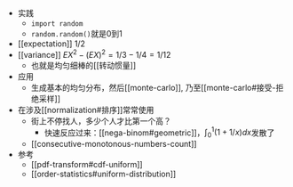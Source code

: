 - 实践
  - `import random`
  - `random.random()`就是0到1
- [[expectation]] $1/2$
- [[variance]] $EX^2-(EX)^2=1/3-1/4=1/12$
  - 也就是均匀细棒的[[转动惯量]]
- 应用
  - 生成基本的均匀分布，然后[[monte-carlo]], 乃至[[monte-carlo#接受-拒绝采样]]
- 在涉及[[normalization#排序]]常常使用
  - 街上不停找人，多少个人才比第一个高？
    - 快速反应过来：[[nega-binom#geometric]]，$\int_0^1 (1+1/x)dx$发散了
  - [[consecutive-monotonous-numbers-count]]
- 参考
  - [[pdf-transform#cdf-uniform]]
  - [[order-statistics#uniform-distribution]]